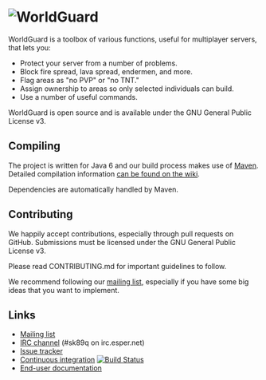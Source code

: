 ![WorldGuard](http://static.sk89q.com/readme/worldguard.png)
==========

WorldGuard is a toolbox of various functions, useful for multiplayer servers, that lets you:

* Protect your server from a number of problems.
* Block fire spread, lava spread, endermen, and more.
* Flag areas as "no PVP" or "no TNT."
* Assign ownership to areas so only selected individuals can build.
* Use a number of useful commands.

WorldGuard is open source and is available under the GNU General Public License v3.

Compiling
---------

The project is written for Java 6 and our build process makes use of [Maven](http://maven.apache.org). Detailed compilation information [can be found on the wiki](http://wiki.sk89q.com/wiki/WorldGuard/Development#Compiling).

Dependencies are automatically handled by Maven.

Contributing
------------

We happily accept contributions, especially through pull requests on GitHub. Submissions 
must be licensed under the GNU General Public License v3.

Please read CONTRIBUTING.md for important guidelines to follow.

We recommend following our [mailing list](https://groups.google.com/d/forum/sk-dev-discuss), especially if you have some big ideas that you want to implement.

Links
-----

* [Mailing list](https://groups.google.com/d/forum/sk-dev-discuss)
* [IRC channel](http://skq.me/irc/irc.esper.net/sk89q/) (#sk89q on irc.esper.net)
* [Issue tracker](http://youtrack.sk89q.com/issues/WORLDGUARD)
* [Continuous integration](http://builds.enginehub.org) [![Build Status](https://secure.travis-ci.org/sk89q/worldguard.png)](http://travis-ci.org/sk89q/worldguard)
* [End-user documentation](http://wiki.sk89q.com/wiki/WorldGuard)
